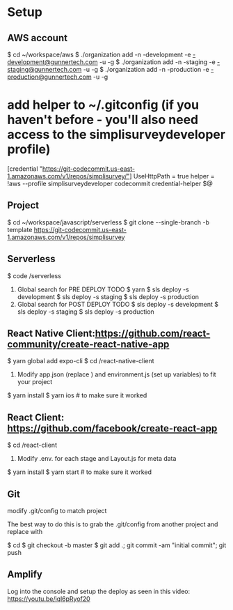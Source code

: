 # Setup
## AWS account

$ cd ~/workspace/aws
$ ./organization add -n <project-name>-development -e <project-name>-development@gunnertech.com -u <your root username> -g <groupname>
$ ./organization add -n <project-name>-staging -e <project-name>-staging@gunnertech.com -u <your root username> -g <groupname>
$ ./organization add -n <project-name>-production -e <project-name>-production@gunnertech.com -u <your root username> -g <groupname>

# add helper to ~/.gitconfig (if you haven't before - you'll also need access to the simplisurveydeveloper profile)
[credential "https://git-codecommit.us-east-1.amazonaws.com/v1/repos/simplisurvey/"]
UseHttpPath = true
helper = !aws --profile simplisurveydeveloper codecommit credential-helper $@



## Project 
$ cd ~/workspace/javascript/serverless
$ git clone --single-branch -b template https://git-codecommit.us-east-1.amazonaws.com/v1/repos/simplisurvey <project name>

## Serverless
$ code <project-name>/serverless
1) Global search for PRE DEPLOY TODO
$ yarn
$ sls deploy -s development
$ sls deploy -s staging
$ sls deploy -s production
2) Global search for POST DEPLOY TODO
$ sls deploy -s development
$ sls deploy -s staging
$ sls deploy -s production


## React Native Client:https://github.com/react-community/create-react-native-app
$ yarn global add expo-cli
$ cd <project-name>/react-native-client

1) Modify app.json (replace <project name>) and environment.js (set up variables) to fit your project

$ yarn install
$ yarn ios # to make sure it worked

## React Client: https://github.com/facebook/create-react-app
$ cd <project-name>/react-client

1) Modify .env.<stage> for each stage and Layout.js for meta data

$ yarn install
$ yarn start # to make sure it worked

## Git
modify .git/config to match project

The best way to do this is to grab the .git/config from another project and replace <example project name> with <project name>

$ cd <project-name>
$ git checkout -b master
$ git add .; git commit -am "initial commit"; git push

## Amplify

Log into the console and setup the deploy as seen in this video: https://youtu.be/iql6pRyof20